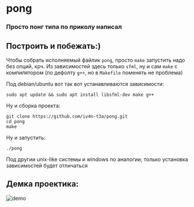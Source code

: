 # pong

### Просто понг типа по приколу написал

## Построить и побежать:)

Чтобы собрать исполняемый файлик `pong`, просто `make` запустить надо без опций, крч.
Из зависимостей здесь только `sfml`, ну и сам `make` с компилятором (по дефолту `g++`, но в `Makefile` поменять не проблема)

Под debian/ubuntu вот так вот устанавливаются зависимости:

	sudo apt update && sudo apt install libsfml-dev make g++

Ну и сборка проекта:

	git clone https://github.com/iv4n-t3a/pong.git
	cd pong
	make

Ну и запустить:

	./pong

Под другии unix-like системы и windows по аналогии, только установка зависимостей будет отличаться

## Демка проектика:

![demo](demo.gif)
